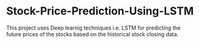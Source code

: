 # Stock-Price-Prediction-Using-LSTM
This project uses Deep learnig techniques i.e. LSTM for predicting the future prices of the stocks based on the historical stock closing data.
